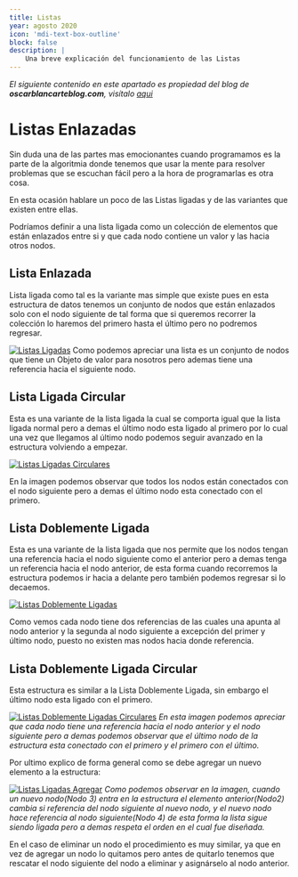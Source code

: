```yaml
---
title: Listas
year: agosto 2020
icon: 'mdi-text-box-outline'
block: false
description: |
    Una breve explicación del funcionamiento de las Listas
---
```


_El siguiente contenido en este apartado es propiedad del blog de **oscarblancarteblog.com**, visítalo [aqui](https://www.oscarblancarteblog.com)_

# Listas Enlazadas

Sin duda una de las partes mas emocionantes cuando programamos es la parte de la algoritmia donde tenemos que usar la mente para resolver problemas que se escuchan fácil pero a la hora de programarlas es otra cosa.

En esta ocasión hablare un poco de las Listas ligadas y de las variantes que existen entre ellas.

Podríamos definir a una lista ligada como un colección de elementos que están enlazados entre si y que cada nodo contiene un valor y las hacia otros nodos.

## **Lista Enlazada**

Lista ligada como tal es la variante mas simple que existe pues en esta estructura de datos tenemos un conjunto de nodos que están enlazados solo con el nodo siguiente de tal forma que si queremos recorrer la colección lo haremos del primero hasta el último pero no podremos regresar.

[![Listas Ligadas](http://www.oscarblancarteblog.com/wp-content/uploads/2014/07/listaligada.png "Listas Ligadas")](http://www.oscarblancarteblog.com/wp-content/uploads/2014/07/listaligada.png)
Como podemos apreciar una lista es un conjunto de nodos que tiene un Objeto de valor para nosotros pero ademas tiene una referencia hacia el siguiente nodo.

## **Lista Ligada Circular**

Esta es una variante de la lista ligada la cual se comporta igual que la lista ligada normal pero a demas el último nodo esta ligado al primero por lo cual una vez que llegamos al último nodo podemos seguir avanzado en la estructura volviendo a empezar.

[![Listas Ligadas Circulares](http://www.oscarblancarteblog.com/wp-content/uploads/2014/07/listaligadacircular.png "Listas Ligadas Circulares")](http://www.oscarblancarteblog.com/wp-content/uploads/2014/07/listaligadacircular.png)

En la imagen podemos observar que todos los nodos están conectados con el nodo siguiente pero a demas el último nodo esta conectado con el primero.

## **Lista Doblemente Ligada**

Esta es una variante de la lista ligada que nos permite que los nodos tengan una referencia hacia el nodo siguiente como el anterior pero a demas tenga un referencia hacia el nodo anterior, de esta forma cuando recorremos la estructura podemos ir hacia a delante pero también podemos regresar si lo decaemos.

[![Listas Doblemente Ligadas](http://www.oscarblancarteblog.com/wp-content/uploads/2014/07/listadoblementeligada.png "Listas Doblemente Ligadas")](http://www.oscarblancarteblog.com/wp-content/uploads/2014/07/listadoblementeligada.png)

Como vemos cada nodo tiene dos referencias de las cuales una apunta al nodo anterior y la segunda al nodo siguiente a excepción del primer y último nodo, puesto no existen mas nodos hacia donde referencia.

## **Lista Doblemente Ligada Circular**

Esta estructura es similar a la Lista Doblemente Ligada, sin embargo el último nodo esta ligado con el primero.

[![Listas Doblemente Ligadas Circulares](http://www.oscarblancarteblog.com/wp-content/uploads/2014/07/listadoblementeligadacircular.png "Listas Doblemente Ligadas Circulares")](http://www.oscarblancarteblog.com/wp-content/uploads/2014/07/listadoblementeligadacircular.png)
_En esta imagen podemos apreciar que cada nodo tiene una referencia hacia el nodo anterior y el nodo siguiente pero a demas podemos observar que el último nodo de la estructura esta conectado con el primero y el primero con el último._

Por ultimo explico de forma general como se debe agregar un nuevo elemento a la estructura:

[![Listas Ligadas Agregar](http://www.oscarblancarteblog.com/wp-content/uploads/2014/07/listaligadaagregar.png "Listas Ligadas Agregar")](http://www.oscarblancarteblog.com/wp-content/uploads/2014/07/listaligadaagregar.png)
_Como podemos observar en la imagen, cuando un nuevo nodo(Nodo 3) entra en la estructura el elemento anterior(Nodo2) cambia si referencia del nodo siguiente al nuevo nodo, y el nuevo nodo hace referencia al nodo siguiente(Nodo 4) de esta forma la lista sigue siendo ligada pero a demas respeta el orden en el cual fue diseñada._

En el caso de eliminar un nodo el procedimiento es muy similar, ya que en vez de agregar un nodo lo quitamos pero antes de quitarlo tenemos que rescatar el nodo siguiente del nodo a eliminar y asignárselo al nodo anterior.

